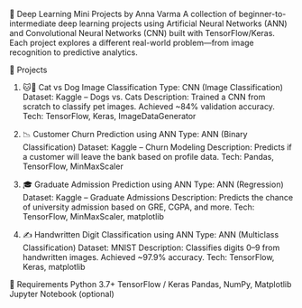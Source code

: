 🧠 Deep Learning Mini Projects by Anna Varma
A collection of beginner-to-intermediate deep learning projects using Artificial Neural Networks (ANN) and Convolutional Neural Networks (CNN) built with TensorFlow/Keras. Each project explores a different real-world problem—from image recognition to predictive analytics.

📁 Projects
1. 🐱🐶 Cat vs Dog Image Classification
Type: CNN (Image Classification)
Dataset: Kaggle – Dogs vs. Cats
Description: Trained a CNN from scratch to classify pet images. Achieved ~84% validation accuracy.
Tech: TensorFlow, Keras, ImageDataGenerator

2. 📉 Customer Churn Prediction using ANN
Type: ANN (Binary Classification)
Dataset: Kaggle – Churn Modeling
Description: Predicts if a customer will leave the bank based on profile data.
Tech: Pandas, TensorFlow, MinMaxScaler

3. 🎓 Graduate Admission Prediction using ANN
Type: ANN (Regression)
Dataset: Kaggle – Graduate Admissions
Description: Predicts the chance of university admission based on GRE, CGPA, and more.
Tech: TensorFlow, MinMaxScaler, matplotlib

4. ✍️ Handwritten Digit Classification using ANN
Type: ANN (Multiclass Classification)
Dataset: MNIST
Description: Classifies digits 0–9 from handwritten images. Achieved ~97.9% accuracy.
Tech: TensorFlow, Keras, matplotlib

🔧 Requirements
Python 3.7+
TensorFlow / Keras
Pandas, NumPy, Matplotlib
Jupyter Notebook (optional)
